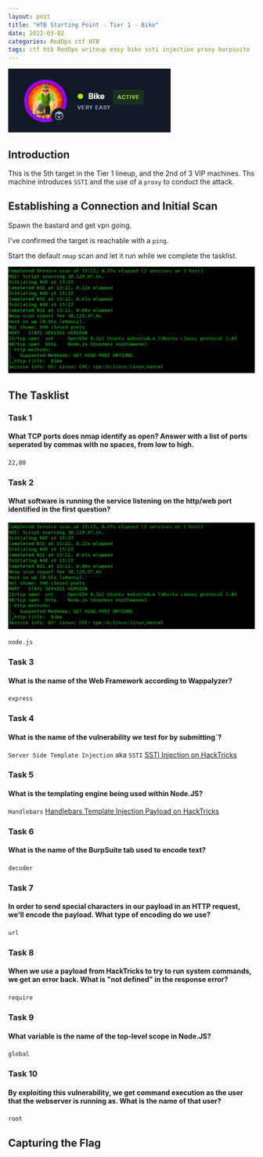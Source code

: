 ```yaml
---
layout: post
title: "HTB Starting Point - Tier 1 - Bike"
date: 2022-03-02
categories: RedOps ctf HTB
tags: ctf htb RedOps writeup easy bike ssti injection proxy burpsuite
---
```

<img src='/assets/img/ctf/htb/sp/tier1/bike/bike.PNG'/>

## Introduction

This is the 5th target in the Tier 1 lineup, and the 2nd of 3 VIP machines. Ths machine introduces `SSTI` and the use of a `proxy` to conduct the attack.


## Establishing a Connection and Initial Scan

Spawn the bastard and get vpn going.

I've confirmed the target is reachable with a `ping`.

Start the default `nmap` scan and let it run while we complete the tasklist.

<img src='/assets/img/ctf/htb/sp/tier1/bike/1nmap.png'>

## The Tasklist

### Task 1
#### What TCP ports does nmap identify as open? Answer with a list of ports seperated by commas with no spaces, from low to high.

`22,80`

### Task 2
#### What software is running the service listening on the http/web port identified in the first question?

<img src='/assets/img/ctf/htb/sp/tier1/bike/1nmap.png'>

`node.js`

### Task 3
#### What is the name of the Web Framework according to Wappalyzer?
`express`


### Task 4 
#### What is the name of the vulnerability we test for by submitting`?
`Server Side Template Injection` aka `SSTI`
[SSTI Injection on HackTricks](https://book.hacktricks.xyz/pentesting-web/ssti-server-side-template-injection)

### Task 5
#### What is the templating engine being used within Node.JS?
`Handlebars`
[Handlebars Template Injection Payload on HackTricks](https://book.hacktricks.xyz/pentesting-web/ssti-server-side-template-injection#handlebars-nodejs)



### Task 6
#### What is the name of the BurpSuite tab used to encode text?
`decoder`


### Task 7
#### In order to send special characters in our payload in an HTTP request, we'll encode the payload. What type of encoding do we use?
`url`


### Task 8
#### When we use a payload from HackTricks to try to run system commands, we get an error back. What is "not defined" in the response error?
`require`


### Task 9
#### What variable is the name of the top-level scope in Node.JS?
`global`

### Task 10
####  By exploiting this vulnerability, we get command execution as the user that the webserver is running as. What is the name of that user?
`root`

## Capturing the Flag

